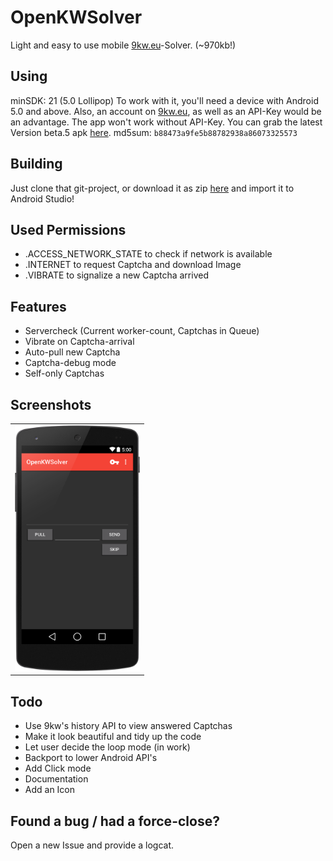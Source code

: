 OpenKWSolver
============

Light and easy to use mobile [9kw.eu](http://www.9kw.eu/)-Solver. (~970kb!)

Using
-----

minSDK: 21 (5.0 Lollipop)
To work with it, you'll need a device with Android 5.0 and above. Also, an account on [9kw.eu](http://www.9kw.eu/), as well as an API-Key would be an advantage.
The app won't work without API-Key. 
You can grab the latest Version beta.5 apk [here](https://github.com/dotwee/OpenKWSolver/releases/download/beta.5/app-release_SIGNED_beta.5.apk).
md5sum: <code>b88473a9fe5b88782938a86073325573</code>

Building
--------

Just clone that git-project, or download it as zip [here](https://github.com/dotwee/OpenKWSolver/archive/master-rewrite.zip) and import it to Android Studio!

Used Permissions
----------------

+ .ACCESS_NETWORK_STATE to check if network is available
+ .INTERNET to request Captcha and download Image
+ .VIBRATE to signalize a new Captcha arrived

Features
--------

+ Servercheck (Current worker-count, Captchas in Queue)
+ Vibrate on Captcha-arrival
+ Auto-pull new Captcha
+ Captcha-debug mode
+ Self-only Captchas

Screenshots
-----------

<table sytle="border: 0px;">
<tr>
<td><img width="200px" src="Screenshot.png" /></td>
</tr>
</table>

Todo
----

+ Use 9kw's history API to view answered Captchas
+ Make it look beautiful and tidy up the code
+ Let user decide the loop mode (in work)
+ Backport to lower Android API's
+ Add Click mode
+ Documentation
+ Add an Icon

Found a bug / had a force-close?
--------------------------------

Open a new Issue and provide a logcat.
